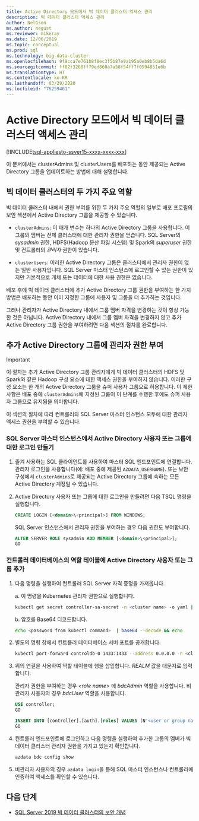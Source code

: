 ```yaml
---
title: Active Directory 모드에서 빅 데이터 클러스터 액세스 관리
description: 빅 데이터 클러스터 액세스 관리
author: NelGson
ms.author: negust
ms.reviewer: mikeray
ms.date: 12/06/2019
ms.topic: conceptual
ms.prod: sql
ms.technology: big-data-cluster
ms.openlocfilehash: 9f9cca7e761b8f8ec3f5b87e9a195a0eb8b5da6d
ms.sourcegitcommit: ff82f3260ff79ed860a7a58f54ff7f0594851e6b
ms.translationtype: HT
ms.contentlocale: ko-KR
ms.lasthandoff: 03/29/2020
ms.locfileid: "76259461"
---
```

# <a name="manage-big-data-cluster-access-in-active-directory-mode"></a>Active Directory 모드에서 빅 데이터 클러스터 액세스 관리

[!INCLUDE[tsql-appliesto-ssver15-xxxx-xxxx-xxx](../includes/tsql-appliesto-ssver15-xxxx-xxxx-xxx.md)]

이 문서에서는 clusterAdmins 및 clusterUsers를 배포하는 동안 제공되는 Active Directory 그룹을 업데이트하는 방법에 대해 설명합니다.

## <a name="two-overarching-roles-in-the-big-data-cluster"></a>빅 데이터 클러스터의 두 가지 주요 역할

빅 데이터 클러스터 내에서 권한 부여를 위한 두 가지 주요 역할의 일부로 배포 프로필의 보안 섹션에서 Active Directory 그룹을 제공할 수 있습니다.

* `clusterAdmins`: 이 매개 변수는 하나의 Active Directory 그룹을 사용합니다. 이 그룹의 멤버는 전체 클러스터에 대한 관리자 권한을 얻습니다. SQL Server의 *sysadmin* 권한, HDFS(Hadoop 분산 파일 시스템) 및 Spark의 *superuser* 권한 및 컨트롤러의 *관리자* 권한이 있습니다.

* `clusterUsers`: 이러한 Active Directory 그룹은 클러스터에서 관리자 권한이 없는 일반 사용자입니다. SQL Server 마스터 인스턴스에 로그인할 수 있는 권한이 있지만 기본적으로 개체 또는 데이터에 대한 사용 권한은 없습니다.

배포 후에 빅 데이터 클러스터에 추가 Active Directory 그룹 권한을 부여하는 한 가지 방법은 배포하는 동안 이미 지정한 그룹에 사용자 및 그룹을 더 추가하는 것입니다. 

그러나 관리자가 Active Directory 내에서 그룹 멤버 자격을 변경하는 것이 항상 가능한 것은 아닙니다. Active Directory 내에서 그룹 멤버 자격을 변경하지 않고 추가 Active Directory 그룹 권한을 부여하려면 다음 섹션의 절차를 완료합니다.

## <a name="grant-administrator-permissions-to-additional-active-directory-groups"></a>추가 Active Directory 그룹에 관리자 권한 부여

>[!IMPORTANT]
>이 절차는 추가 Active Directory 그룹 관리자에게 빅 데이터 클러스터의 HDFS 및 Spark와 같은 Hadoop 구성 요소에 대한 액세스 권한을 부여하지 않습니다. 이러한 구성 요소는 한 개의 Active Directory 그룹을 슈퍼 사용자 그룹으로 허용합니다. 이 제한 사항은 배포 중에 `clusterAdmins`에 지정된 그룹이 이 단계를 수행한 후에도 슈퍼 사용자 그룹으로 유지됨을 의미합니다.

이 섹션의 절차에 따라 컨트롤러와 SQL Server 마스터 인스턴스 모두에 대한 관리자 액세스 권한을 부여할 수 있습니다.

### <a name="create-a-login-for-the-active-directory-user-or-group-in-the-sql-server-master-instance"></a>SQL Server 마스터 인스턴스에서 Active Directory 사용자 또는 그룹에 대한 로그인 만들기 

1. 즐겨 사용하는 SQL 클라이언트를 사용하여 마스터 SQL 엔드포인트에 연결합니다. 관리자 로그인을 사용합니다(예: 배포 중에 제공된 `AZDATA_USERNAME`). 또는 보안 구성에서 `clusterAdmins`로 제공되는 Active Directory 그룹에 속하는 모든 Active Directory 계정일 수 있습니다.

1. Active Directory 사용자 또는 그룹에 대한 로그인을 만들려면 다음 TSQL 명령을 실행합니다.

   ```sql
   CREATE LOGIN [<domain>\<principal>] FROM WINDOWS;
   ```

   SQL Server 인스턴스에서 관리자 권한을 부여하는 경우 다음 권한도 부여합니다.

   ```sql
   ALTER SERVER ROLE sysadmin ADD MEMBER [<domain>\<principal>];
   GO
   ```

### <a name="add-the-active-directory-user-or-group-to-the-roles-table-in-the-controller-database"></a>컨트롤러 데이터베이스의 역할 테이블에 Active Directory 사용자 또는 그룹 추가 

1. 다음 명령을 실행하여 컨트롤러 SQL Server 자격 증명을 가져옵니다.

   a. 이 명령을 Kubernetes 관리자 권한으로 실행합니다.

   ```bash
   kubectl get secret controller-sa-secret -n <cluster name> -o yaml | grep password
   ```

   b. 암호를 Base64 디코드합니다.

   ```bash
   echo <password from kubectl command>  | base64 --decode && echo
   ```

1. 별도의 명령 창에서 컨트롤러 데이터베이스 서버 포트를 공개합니다.

   ```bash
   kubectl port-forward controldb-0 1433:1433 --address 0.0.0.0 -n <cluster name>
   ```

1. 위의 연결을 사용하여 역할 테이블에 행을 삽입합니다. *REALM* 값을 대문자로 입력합니다.

   관리자 권한을 부여하는 경우 *\<role name>* 에 *bdcAdmin* 역할을 사용합니다. 비관리자 사용자의 경우 *bdcUser* 역할을 사용합니다.

   ```sql
   USE controller;
   GO

   INSERT INTO [controller].[auth].[roles] VALUES (N'<user or group name>@<REALM>', N'<role name>')
   GO
   ```

1. 컨트롤러 엔드포인트에 로그인하고 다음 명령을 실행하여 추가한 그룹의 멤버가 빅 데이터 클러스터 관리자 권한을 가지고 있는지 확인합니다.

   ```bash
   azdata bdc config show
   ```

1. 비관리자 사용자의 경우 `azdata login`을 통해 SQL 마스터 인스턴스나 컨트롤러에 인증하여 액세스를 확인할 수 있습니다.

## <a name="next-steps"></a>다음 단계

- [SQL Server 2019 빅 데이터 클러스터의 보안 개념](concept-security.md)
